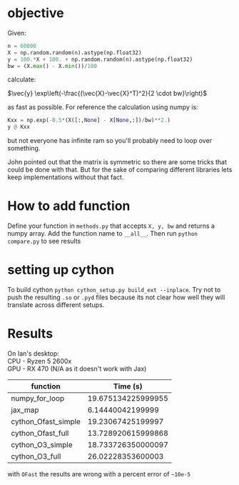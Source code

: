 # objective
Given:
```python
n = 60000
X = np.random.random(n).astype(np.float32)
y = 100.*X + 100. + np.random.random(n).astype(np.float32)
bw = (X.max() - X.min())/100
```

calculate:

$\vec{y} \exp\left(-\frac{(\vec{X}-\vec{X}^T)^2}{2 \cdot bw}\right)$

as fast as possible.
For reference the calculation using numpy is:

```python
Kxx = np.exp(-0.5*(X([:,None] - X[None,:])/bw)**2.)
y @ Kxx
```
but not everyone has infinite ram so you'll probably need to loop over something.

John pointed out that the matrix is symmetric so there are some tricks that could be done with that. But for the sake of comparing different libraries lets keep implementations without that fact.
# How to add function

Define your function in `methods.py` that accepts `X, y, bw` and returns a numpy array. Add the function name to `__all__`. Then run `python compare.py` to see results

# setting up cython
To build cython `python cython_setup.py build_ext --inplace`. Try not to push the resulting `.so` or `.pyd` files because its not clear how well they will translate across different setups.


# Results
On Ian's desktop:  
CPU - Ryzen 5 2600x  
GPU - RX 470 (N/A as it doesn't work with Jax)  

| function | Time (s) |
| ---------| -------- |
| numpy_for_loop |	19.675134225999955|
jax_map|	6.14440042199999
cython_Ofast_simple|	19.23067425199997
cython_Ofast_full|	13.728920615999868
cython_O3_simple|	18.733726350000097
cython_O3_full|	26.02228353600003

with `OFast` the results are wrong with a percent error of `~10e-5`
